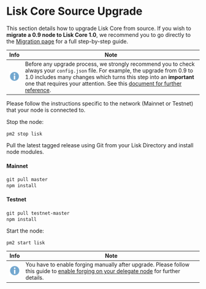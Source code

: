 # Lisk Core Source Upgrade

This section details how to upgrade Lisk Core from source. If you wish to **migrate a 0.9 node to Lisk Core 1.0**, we recommend you to go directly to the [Migration page](/lisk-core/upgrade/migration) for a full step-by-step guide.

Info | Note 
--- | --- 
![info note](../../info-icon.png "Info Note") | Before any upgrade process, we strongly recommend you to check always your `config.json` file. For example, the upgrade from 0.9 to 1.0  includes many changes which turns this step into an **important** one that requires your attention. See this [document for further reference](/lisk-core/upgrade/migration/migration.md#migrate-configuration).

Please follow the instructions specific to the network (Mainnet or Testnet) that your node is connected to.

Stop the node:

```shell
pm2 stop lisk
```

Pull the latest tagged release using Git from your Lisk Directory and install node modules.
#### Mainnet
```shell
git pull master
npm install
```

#### Testnet
```shell
git pull testnet-master
npm install
```

Start the node:

```shell
pm2 start lisk
```

Info | Note 
--- | --- 
![info note](../../info-icon.png "Info Note") | You have to enable forging manually after upgrade. Please follow this guide to [enable forging on your delegate node](../../user-guide/configuration/configuration.md#forging) for further details. 
